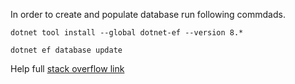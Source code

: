 In order to create and populate database run following commdads.

`dotnet tool install --global dotnet-ef --version 8.*`

`dotnet ef database update`

Help full [stack overflow link](https://stackoverflow.com/questions/13710883/using-dbcontext-sett-instead-of-exposing-on-the-context)
